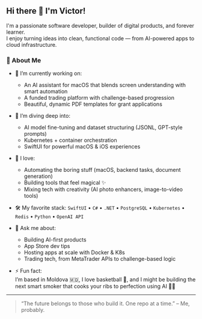 ## Hi there 👋 I'm Victor!

I'm a passionate software developer, builder of digital products, and forever learner.  
I enjoy turning ideas into clean, functional code — from AI-powered apps to cloud infrastructure.

### 🚀 About Me

- 🔭 I’m currently working on:  
  - An AI assistant for macOS that blends screen understanding with smart automation  
  - A funded trading platform with challenge-based progression  
  - Beautiful, dynamic PDF templates for grant applications

- 🌱 I’m diving deep into:
  - AI model fine-tuning and dataset structuring (JSONL, GPT-style prompts)
  - Kubernetes + container orchestration
  - SwiftUI for powerful macOS & iOS experiences

- 🧠 I love:
  - Automating the boring stuff (macOS, backend tasks, document generation)
  - Building tools that feel magical ✨
  - Mixing tech with creativity (AI photo enhancers, image-to-video tools)

- 🛠 My favorite stack:
  `SwiftUI` • `C#` • `.NET` • `PostgreSQL` • `Kubernetes` • `Redis` • `Python` • `OpenAI API`

- 💬 Ask me about:
  - Building AI-first products
  - App Store dev tips
  - Hosting apps at scale with Docker & K8s
  - Trading tech, from MetaTrader APIs to challenge-based logic

- ⚡ Fun fact:  
  I’m based in Moldova 🇲🇩, I love basketball 🏀, and I might be building the next smart smoker that cooks your ribs to perfection using AI 🍖🔥

---

> “The future belongs to those who build it. One repo at a time.” – Me, probably.
